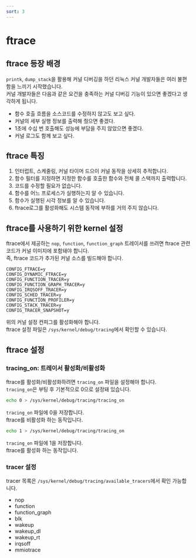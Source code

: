 ```yaml
---
sort: 3
---
```

# ftrace
## ftrace 등장 배경
`printk`, `dump_stack`을 활용해 커널 디버깅을 하던 리눅스 커널 개발자들은 여러 불편함을 느끼기 시작했습니다. \
커널 개발자들은 다음과 같은 요건을 충족하는 커널 디버깅 기능이 있으면 좋겠다고 생각하게 됩니다.
* 함수 호출 흐름을 소스코드를 수정하지 않고도 보고 싶다.
* 커널의 세부 실행 정보를 출력해 줬으면 좋겠다.
* 1초에 수십 번 호출해도 성능에 부담을 주지 않았으면 좋겠다.
* 커널 로그도 함께 보고 싶다.

## ftrace 특징
1. 인터럽트, 스케줄링, 커널 타이머 드으이 커널 동작을 상세히 추적합니다.
2. 함수 필터를 지정하면 지정한 함수를 호출한 함수와 전체 콜 스택까지 출력합니다.
3. 코드를 수정할 필요가 없습니다.
4. 함수를 어느 프로세스가 실행하는지 알 수 있습니다.
5. 함수가 실행된 시각 정보를 알 수 있습니다.
6. ftrace로그를 활성화해도 시스템 동작에 부하를 거의 주지 않습니다.

## ftrace를 사용하기 위한 kernel 설정
ftrace에서 제공하는 `nop`, `function`, `function_graph` 트레이서를 쓰려면 ftrace 관련 코드가 커널 이미지에 포함돼야 합니다. \
즉, ftrace 코드가 추가된 커널 소스를 빌드해야 합니다.
```
CONFIG_FTRACE=y
CONFIG_DYNAMIC_FTRACE=y
CONFIG_FUNCTION_TRACER=y
CONFIG_FUNCTION_GRAPH_TRACER=y
CONFIG_IRQSOFF_TRACER=y
CONFIG_SCHED_TRACER=y
CONFIG_FUNCTION_PROFILER=y
CONFIG_STACK_TRACER=y
CONFIG_TRACER_SNAPSHOT=y
```
위의 커널 설정 컨피그를 활성화해야 합니다.\
ftrace 설정 파일은 `/sys/kernel/debug/tracing`에서 확인할 수 있습니다.

## ftrace 설정
### tracing_on: 트레이서 활성화/비활성화
ftrace를 활성화/비활성화하려면 `tracing_on` 파일을 설정해야 합니다. \
`tracing_on`은 부팅 후 기본적으로 0으로 설정돼 있습니다.
```bash
echo 0 > /sys/kernel/debug/tracing/tracing_on
```
`tracing_on` 파일에 0을 저장합니다. \
ftrace를 비활성화 하는 동작입니다.
```bash
echo 1 > /sys/kernel/debug/tracing/tracing_on
```
`tracing_on` 파일에 1을 저장합니다. \
ftrace를 활성화 하는 동작입니다.

### tracer 설정
tracer 목록은 `/sys/kernel/debug/tracing/available_tracers`에서 확인 가능합니다.
* nop
* function
* function_graph
* blk
* wakeup
* wakeup_dl
* wakeup_rt
* irqsoff
* mmiotrace